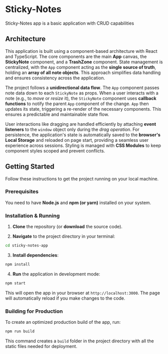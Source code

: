 # Sticky-Notes

Sticky-Notes app is a basic application with CRUD capabilities

## Architecture

This application is built using a component-based architecture with React and TypeScript. The core components are the main **App** canvas, the **StickyNote** component, and a **TrashZone** component. State management is centralized, with the `App` component acting as the **single source of truth**, holding an **array of all note objects**. This approach simplifies data handling and ensures consistency across the application.

The project follows a **unidirectional data flow**. The `App` component passes note data down to each `StickyNote` as props. When a user interacts with a note (e.g., to _move_ or _resize_ it), the `StickyNote` component uses **callback functions** to notify the parent `App` component of the change. `App` then updates its state, triggering a re-render of the necessary components. This ensures a predictable and maintainable state flow.

User interactions like dragging are handled efficiently by attaching **event listeners** to the `window` object only during the _drag operation_. For persistence, the application's state is automatically saved to the **browser's Local Storage** and reloaded on page start, providing a seamless user experience across sessions. Styling is managed with **CSS Modules** to keep component styles scoped and prevent conflicts.

## Getting Started

Follow these instructions to get the project running on your local machine.

### Prerequisites

You need to have **Node.js** and **npm (or yarn)** installed on your system.

### Installation & Running

1. **Clone** the repository (or **download** the source code).

2. **Navigate** to the project directory in your terminal:

```Bash
cd sticky-notes-app
```

3. **Install dependencies**:

```Bash
npm install
```

4. **Run** the application in development mode:

```Bash
npm start
```

This will open the app in your browser at `http://localhost:3000`. The page will automatically reload if you make changes to the code.

### Building for Production

To create an optimized production build of the app, run:

```Bash
npm run build
```

This command creates a `build` folder in the project directory with all the static files needed for deployment.
